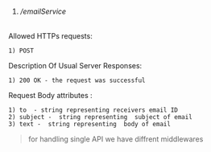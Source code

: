 
1) ###### /emailService ######

Allowed HTTPs requests:

    1) POST

Description Of Usual Server Responses:

    1) 200 OK - the request was successful

Request Body attributes :

    1) to  - string representing receivers email ID
    2) subject -  string representing  subject of email
    3) text -  string representing  body of email

> for handling single API we have diffrent middlewares
